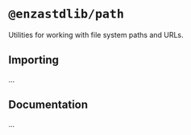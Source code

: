 # `@enzastdlib/path`

Utilities for working with file system paths and URLs.

## Importing

...

## Documentation

...
